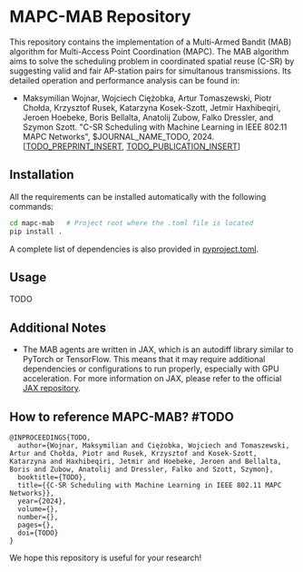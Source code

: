 # MAPC-MAB Repository

This repository contains the implementation of a Multi-Armed Bandit (MAB) algorithm for Multi-Access Point Coordination (MAPC). The MAB algorithm aims to solve the scheduling problem in coordinated spatial reuse (C-SR) by suggesting valid and fair AP-station pairs for simultanous transmissions. Its detailed operation and performance analysis can be found in:

- Maksymilian Wojnar, Wojciech Ciężobka, Artur Tomaszewski, Piotr Chołda, Krzysztof Rusek, Katarzyna Kosek-Szott, Jetmir Haxhibeqiri, Jeroen Hoebeke, Boris Bellalta, Anatolij Zubow, Falko Dressler, and Szymon Szott. "C-SR Scheduling with Machine Learning in IEEE 802.11 MAPC Networks", $JOURNAL_NAME_TODO, 2024. [[TODO_PREPRINT_INSERT](https://github.com/ml4wifi-devs/mapc-mab/tree/main), [TODO_PUBLICATION_INSERT](https://github.com/ml4wifi-devs/mapc-mab/tree/main)]

## Installation

All the requirements can be installed automatically with the following commands:

```bash
cd mapc-mab   # Project root where the .toml file is located
pip install .
```

A complete list of dependencies is also provided in [pyproject.toml](https://github.com/ml4wifi-devs/mapc-mab/blob/main/pyproject.toml).

## Usage

TODO

## Additional Notes

-   The MAB agents are written in JAX, which is an autodiff library similar to PyTorch or TensorFlow. This means that it may require additional dependencies or configurations to run properly, especially with GPU acceleration. For more information on JAX, please refer to the official [JAX repository](https://jax.readthedocs.io/en/latest/).

## How to reference MAPC-MAB? #TODO

```
@INPROCEEDINGS{TODO,
  author={Wojnar, Maksymilian and Ciężobka, Wojciech and Tomaszewski, Artur and Chołda, Piotr and Rusek, Krzysztof and Kosek-Szott, Katarzyna and Haxhibeqiri, Jetmir and Hoebeke, Jeroen and Bellalta, Boris and Zubow, Anatolij and Dressler, Falko and Szott, Szymon},
  booktitle={TODO}, 
  title={{C-SR Scheduling with Machine Learning in IEEE 802.11 MAPC Networks}}, 
  year={2024},
  volume={},
  number={},
  pages={},
  doi={TODO}
}
```

We hope this repository is useful for your research!


